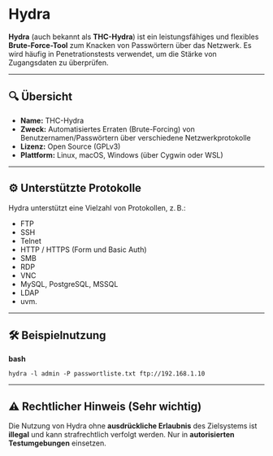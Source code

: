 # Hydra

**Hydra** (auch bekannt als **THC-Hydra**) ist ein leistungsfähiges und flexibles **Brute-Force-Tool** zum Knacken von Passwörtern über das Netzwerk. Es wird häufig in Penetrationstests verwendet, um die Stärke von Zugangsdaten zu überprüfen.

---

## 🔍 Übersicht

- **Name:** THC-Hydra
- **Zweck:** Automatisiertes Erraten (Brute-Forcing) von Benutzernamen/Passwörtern über verschiedene Netzwerkprotokolle
- **Lizenz:** Open Source (GPLv3)
- **Plattform:** Linux, macOS, Windows (über Cygwin oder WSL)

---

## ⚙️ Unterstützte Protokolle

Hydra unterstützt eine Vielzahl von Protokollen, z. B.:

- FTP
- SSH
- Telnet
- HTTP / HTTPS (Form und Basic Auth)
- SMB
- RDP
- VNC
- MySQL, PostgreSQL, MSSQL
- LDAP
- uvm.

---

## 🛠️ Beispielnutzung

**bash**

`hydra -l admin -P passwortliste.txt ftp://192.168.1.10`

--- 

## ⚠️ Rechtlicher Hinweis (Sehr wichtig)

Die Nutzung von Hydra ohne **ausdrückliche Erlaubnis** des Zielsystems ist **illegal** und kann strafrechtlich verfolgt werden.
Nur in **autorisierten Testumgebungen** einsetzen.


